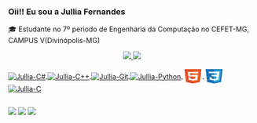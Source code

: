 ### Oii!! Eu sou a Jullia Fernandes
:mortar_board: Estudante no 7º periodo de Engenharia da Computação no CEFET-MG, CAMPUS V(Divinópolis-MG)

</div>
<div align="center">
  <a href="https://github.com/JulliaFernandes">
  <img width="48%" src="https://github-readme-stats.vercel.app/api?username=JulliaFernandes&show_icons=true&theme=radical&include_all_commits=true&count_private=false"/>
  <img width="40%" src="https://github-readme-stats.vercel.app/api/top-langs/?username=JulliaFernandes&layout=compact&langs_count=7&theme=radical"/>
</div>
<div style="display: inline_block"><br>
  <img align="center" alt="Jullia-C#" height="30" width="40" src="https://cdn.jsdelivr.net/gh/devicons/devicon/icons/csharp/csharp-original.svg" />
  <img align="center" alt="Jullia-C++" height="30" width="40" src="https://cdn.jsdelivr.net/gh/devicons/devicon/icons/cplusplus/cplusplus-original.svg" />
  <img align="center" alt="Jullia-Git" height="30" width="40" src="https://cdn.jsdelivr.net/gh/devicons/devicon/icons/git/git-original-wordmark.svg" />
  <img align="center" alt="Jullia-Python" height="30" width="40" src="https://cdn.jsdelivr.net/gh/devicons/devicon/icons/python/python-original.svg" />
  <img align="center" alt="Jullia-HTML" height="30" width="40" src="https://raw.githubusercontent.com/devicons/devicon/master/icons/html5/html5-original.svg">
  <img align="center" alt="Jullia-CSS" height="30" width="40" src="https://raw.githubusercontent.com/devicons/devicon/master/icons/css3/css3-original.svg">
  <img align="center" alt="Jullia-C" height="30" width="40" src="https://cdn.jsdelivr.net/gh/devicons/devicon/icons/c/c-original.svg" />
</div> 
  
   ##
 
<div> 
  <a href="https://instagram.com/jullia_fernandes__" target="_blank"><img src="https://img.shields.io/badge/-Instagram-%23E4405F?style=for-the-badge&logo=instagram&logoColor=white" target="_blank"></a>
  <a href = "mailto:julliafernandesf41@gmail.com"><img src="https://img.shields.io/badge/-Gmail-%23333?style=for-the-badge&logo=gmail&logoColor=white" target="_blank"></a>
  <a href="https://www.linkedin.com/in/jullia-fernandes-a23a65162/" target="_blank"><img src="https://img.shields.io/badge/-LinkedIn-%230077B5?style=for-the-badge&logo=linkedin&logoColor=white" target="_blank"></a> 
</div>
  
